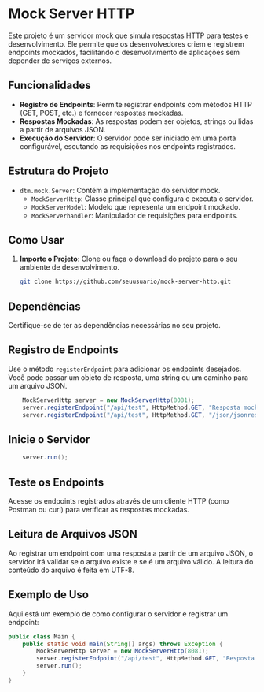 # Mock Server HTTP

Este projeto é um servidor mock que simula respostas HTTP para testes e desenvolvimento. Ele permite que os desenvolvedores criem e registrem endpoints mockados, facilitando o desenvolvimento de aplicações sem depender de serviços externos.

## Funcionalidades

- **Registro de Endpoints**: Permite registrar endpoints com métodos HTTP (GET, POST, etc.) e fornecer respostas mockadas.
- **Respostas Mockadas**: As respostas podem ser objetos, strings ou lidas a partir de arquivos JSON.
- **Execução do Servidor**: O servidor pode ser iniciado em uma porta configurável, escutando as requisições nos endpoints registrados.

## Estrutura do Projeto

- `dtm.mock.Server`: Contém a implementação do servidor mock.
  - `MockServerHttp`: Classe principal que configura e executa o servidor.
  - `MockServerModel`: Modelo que representa um endpoint mockado.
  - `MockServerhandler`: Manipulador de requisições para endpoints.

## Como Usar

1. **Importe o Projeto**: Clone ou faça o download do projeto para o seu ambiente de desenvolvimento.
   
   ```bash
   git clone https://github.com/seuusuario/mock-server-http.git
    ```

## Dependências

Certifique-se de ter as dependências necessárias no seu projeto.

## Registro de Endpoints

Use o método `registerEndpoint` para adicionar os endpoints desejados. Você pode passar um objeto de resposta, uma string ou um caminho para um arquivo JSON.

```java
    MockServerHttp server = new MockServerHttp(8081);
    server.registerEndpoint("/api/test", HttpMethod.GET, "Resposta mockada", false);
    server.registerEndpoint("/api/test", HttpMethod.GET, "/json/jsonresponse.json", true);
```

## Inicie o Servidor

```java
    server.run();
```

## Teste os Endpoints

Acesse os endpoints registrados através de um cliente HTTP (como Postman ou curl) para verificar as respostas mockadas.

## Leitura de Arquivos JSON

Ao registrar um endpoint com uma resposta a partir de um arquivo JSON, o servidor irá validar se o arquivo existe e se é um arquivo válido. A leitura do conteúdo do arquivo é feita em UTF-8.

## Exemplo de Uso

Aqui está um exemplo de como configurar o servidor e registrar um endpoint:

```java
public class Main {
    public static void main(String[] args) throws Exception {
        MockServerHttp server = new MockServerHttp(8081);
        server.registerEndpoint("/api/test", HttpMethod.GET, "Resposta mockada", false);
        server.run();
    }
}
```
